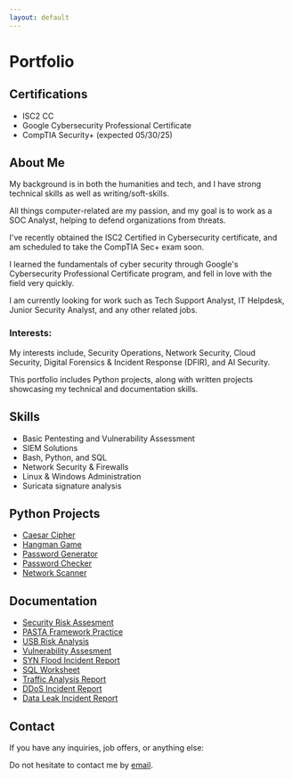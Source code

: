 ```yaml
---
layout: default
---
```


# Portfolio

## Certifications
- ISC2 CC
- Google Cybersecurity Professional Certificate
- CompTIA Security+ (expected 05/30/25)

## About Me
My background is in both the humanities and tech, and I have strong technical skills as well as writing/soft-skills. 

All things computer-related are my passion, and my goal is to work as a SOC Analyst, helping to defend organizations from threats.

I've recently obtained the ISC2 Certified in Cybersecurity certificate, and am scheduled to take the CompTIA Sec+ exam soon.

I learned the fundamentals of cyber security through Google's Cybersecurity Professional Certificate program, and fell in love with the field very quickly.

I am currently looking for work such as Tech Support Analyst, IT Helpdesk, Junior Security Analyst, and any other related jobs.

### Interests: 

My interests include, Security Operations, Network Security, Cloud Security, Digital Forensics & Incident Response (DFIR), and AI Security.

This portfolio includes Python projects, along with written projects showcasing my technical and documentation skills.

## Skills
- Basic Pentesting and Vulnerability Assessment
- SIEM Solutions
- Bash, Python, and SQL
- Network Security & Firewalls
- Linux & Windows Administration
- Suricata signature analysis

## Python Projects
- [Caesar Cipher](https://github.com/nicoleman0/Portfolio/blob/main/security_projects/caesar_cipher.py)
- [Hangman Game](https://github.com/nicoleman0/Portfolio/blob/main/security_projects/hangman.py)
- [Password Generator](https://github.com/nicoleman0/Portfolio/blob/main/security_projects/password-generator.py)
- [Password Checker](https://github.com/nicoleman0/Portfolio/blob/main/security_projects/password_checker.py)
- [Network Scanner](https://github.com/nicoleman0/Portfolio/blob/main/security_projects/scanner.py)

## Documentation
- [Security Risk Assesment](https://github.com/nicoleman0/Portfolio/blob/main/Assignments/Security%20risk%20assessment%20report_Nicholas%20Coleman.pdf)
- [PASTA Framework Practice](https://github.com/nicoleman0/Portfolio/blob/main/Assignments/PASTA%20worksheet_Nicholas%20Coleman.pdf)
- [USB Risk Analysis](https://github.com/nicoleman0/Portfolio/blob/main/Assignments/Parking%20lot%20USB%20exercise_Nicholas.pdf)
- [Vulnerability Assesment](https://github.com/nicoleman0/Portfolio/blob/main/Assignments/Vulnerability%20assessment%20report.pdf)
- [SYN Flood Incident Report](https://github.com/nicoleman0/Portfolio/blob/main/Assignments/SYN%20Flood%20Attack%20sample%20analysis%20report_Nicholas%20Coleman%20(1).pdf)
- [SQL Worksheet](https://github.com/nicoleman0/Portfolio/blob/main/Assignments/Apply%20filters%20to%20SQL%20queries.pdf)
- [Traffic Analysis Report](https://github.com/nicoleman0/Portfolio/blob/main/Assignments/Traffic%20Analysis%20sample%20report_Nicholas%20Coleman.pdf)
- [DDoS Incident Report](https://github.com/nicoleman0/Portfolio/blob/main/Assignments/DDoS%20Incident%20report%20analysis.pdf)
- [Data Leak Incident Report](https://github.com/nicoleman0/Portfolio/blob/main/Assignments/Activity%20Template_%20Data%20leak%20worksheet.pdf)

## Contact
If you have any inquiries, job offers, or anything else:

Do not hesitate to contact me by [email](mailto:nicholashadleycoleman@gmail.com).
